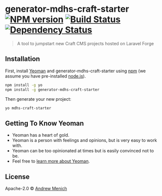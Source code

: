 # generator-mdhs-craft-starter [![NPM version][npm-image]][npm-url] [![Build Status][travis-image]][travis-url] [![Dependency Status][daviddm-image]][daviddm-url]
> A tool to jumpstart new Craft CMS projects hosted on Laravel Forge

## Installation

First, install [Yeoman](http://yeoman.io) and generator-mdhs-craft-starter using [npm](https://www.npmjs.com/) (we assume you have pre-installed [node.js](https://nodejs.org/)).

```bash
npm install -g yo
npm install -g generator-mdhs-craft-starter
```

Then generate your new project:

```bash
yo mdhs-craft-starter
```

## Getting To Know Yeoman

 * Yeoman has a heart of gold.
 * Yeoman is a person with feelings and opinions, but is very easy to work with.
 * Yeoman can be too opinionated at times but is easily convinced not to be.
 * Feel free to [learn more about Yeoman](http://yeoman.io/).

## License

Apache-2.0 © [Andrew Menich]()


[npm-image]: https://badge.fury.io/js/generator-mdhs-craft-starter.svg
[npm-url]: https://npmjs.org/package/generator-mdhs-craft-starter
[travis-image]: https://travis-ci.com/madmadmad/generator-mdhs-craft-starter.svg?branch=master
[travis-url]: https://travis-ci.com/madmadmad/generator-mdhs-craft-starter
[daviddm-image]: https://david-dm.org/madmadmad/generator-mdhs-craft-starter.svg?theme=shields.io
[daviddm-url]: https://david-dm.org/madmadmad/generator-mdhs-craft-starter
